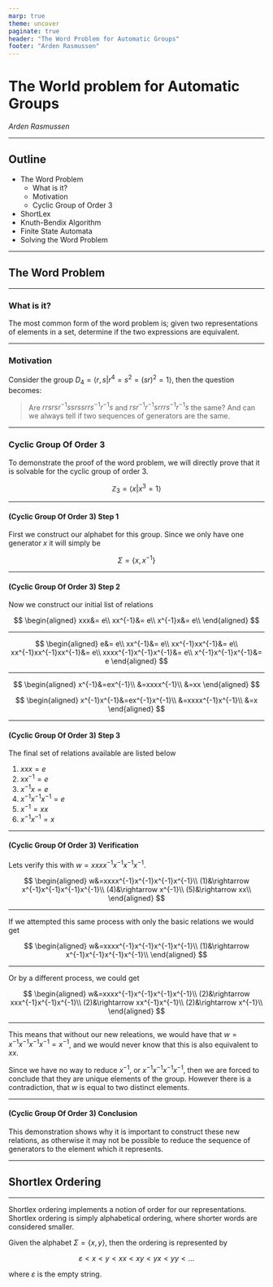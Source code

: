 ```yaml
---
marp: true
theme: uncover
paginate: true
header: "The Word Problem for Automatic Groups"
footer: "Arden Rasmussen"
---
```


<style>
section.multicol p {
    columns: 2;
}
section.smallFont p {
    font-size: 90%;
}
</style>

<!--_class: invert-->

# **The World problem for Automatic Groups**

_Arden Rasmussen_

<!-- Hello World Does this work -->

---

## Outline

- The Word Problem
  - What is it?
  - Motivation
  - Cyclic Group of Order $3$
- ShortLex
- Knuth-Bendix Algorithm
- Finite State Automata
- Solving the Word Problem

---

<!--_class: invert-->

## **The Word Problem**

---

### What is it?

The most common form of the word problem is; given two representations of
elements in a set, determine if the two expressions are equivalent.

---

### Motivation

Consider the group $D_4=\left\langle r,s\vert r^4=s^2=(sr)^2=1\right\rangle$,
then the question becomes:

> Are $rrsrsr^{-1}ssrssrrs^{-1}r^{-1}s$ and $rsr^{-1}r^{-1}srrrs^{-1}r^{-1}s$
> the same? And can we always tell if two sequences of generators are the same.

<!-- Can I render $\frac{\pi}{2}$ in the comments?-->

---

### Cyclic Group Of Order 3

To demonstrate the proof of the word problem, we will directly prove that it
is solvable for the cyclic group of order 3.

$$
\mathbb{Z}_3=\left\langle x\vert x^3=1\right\rangle
$$

---

#### (Cyclic Group Of Order 3) Step 1

First we construct our alphabet for this group. Since we only have one
generator $x$ it will simply be

$$
\Sigma=\left\{x,x^{-1}\right\}
$$

---

#### (Cyclic Group Of Order 3) Step 2

Now we construct our initial list of relations

$$
\begin{aligned}
xxx&= e\\
xx^{-1}&= e\\
x^{-1}x&= e\\
\end{aligned}
$$

---

$$
\begin{aligned}
e&= e\\
xx^{-1}&= e\\
xx^{-1}xx^{-1}&= e\\
xx^{-1}xx^{-1}xx^{-1}&= e\\
xxxx^{-1}x^{-1}x^{-1}&= e\\
x^{-1}x^{-1}x^{-1}&= e
\end{aligned}
$$

---

$$
\begin{aligned}
x^{-1}&=ex^{-1}\\
&=xxxx^{-1}\\
&=xx
\end{aligned}
$$

$$
\begin{aligned}
x^{-1}x^{-1}&=ex^{-1}x^{-1}\\
&=xxxx^{-1}x^{-1}\\
&=x
\end{aligned}
$$

---

#### (Cyclic Group Of Order 3) Step 3

The final set of relations available are listed below

1. $xxx=e$
2. $xx^{-1}=e$
3. $x^{-1}x=e$
4. $x^{-1}x^{-1}x^{-1}=e$
5. $x^{-1}=xx$
6. $x^{-1}x^{-1}=x$

---

#### (Cyclic Group Of Order 3) Verification

Lets verify this with $w=xxxx^{-1}x^{-1}x^{-1}x^{-1}$.

$$
\begin{aligned}
w&=xxxx^{-1}x^{-1}x^{-1}x^{-1}\\
(1)&\rightarrow x^{-1}x^{-1}x^{-1}x^{-1}\\
(4)&\rightarrow x^{-1}\\
(5)&\rightarrow xx\\
\end{aligned}
$$

---

If we attempted this same process with only the basic relations we would get

$$
\begin{aligned}
w&=xxxx^{-1}x^{-1}x^{-1}x^{-1}\\
(1)&\rightarrow x^{-1}x^{-1}x^{-1}x^{-1}\\
\end{aligned}
$$

---

Or by a different process, we could get

$$
\begin{aligned}
w&=xxxx^{-1}x^{-1}x^{-1}x^{-1}\\
(2)&\rightarrow xxx^{-1}x^{-1}x^{-1}\\
(2)&\rightarrow xx^{-1}x^{-1}\\
(2)&\rightarrow x^{-1}\\
\end{aligned}
$$

---

<!--_class: smallFont--->

This means that without our new releations, we would have that
$w=x^{-1}x^{-1}x^{-1}x^{-1}=x^{-1}$, and we would never know that this is
also equivalent to $xx$.

Since we have no way to reduce $x^{-1}$, or $x^{-1}x^{-1}x^{-1}x^{-1}$, then
we are forced to conclude that they are unique elements of the group. However
there is a contradiction, that $w$ is equal to two distinct elements.

---

#### (Cyclic Group Of Order 3) Conclusion

This demonstration shows why it is important to construct these new
relations, as otherwise it may not be possible to reduce the sequence of
generators to the element which it represents.

---

<!--_class: invert-->

## **Shortlex Ordering**

---

Shortlex ordering implements a notion of order for our representations.
Shortlex ordering is simply alphabetical ordering, where shorter words are
considered smaller.

Given the alphabet $\Sigma=\left\{x,y\right\}$, then the ordering is represented by

$$
\varepsilon <x<y<xx<xy<yx<yy<\ldots
$$

where $\varepsilon$ is the empty string.

